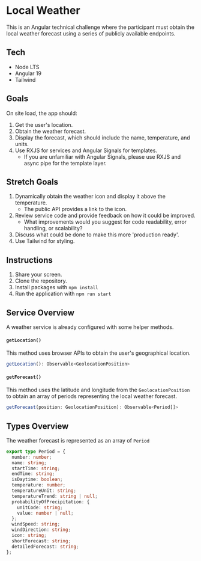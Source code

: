 # Local Weather

This is an Angular technical challenge where the participant must obtain the local weather forecast using a series of publicly available endpoints.

## Tech

- Node LTS
- Angular 19
- Tailwind

## Goals

On site load, the app should:

1. Get the user's location.
2. Obtain the weather forecast.
3. Display the forecast, which should include the name, temperature, and units.
4. Use RXJS for services and Angular Signals for templates.
   - If you are unfamiliar with Angular Signals, please use RXJS and async pipe for the template layer.

## Stretch Goals

1. Dynamically obtain the weather icon and display it above the temperature.
   - The public API provides a link to the icon.
2. Review service code and provide feedback on how it could be improved.
   - What improvements would you suggest for code readability, error handling, or scalability?
3. Discuss what could be done to make this more 'production ready'.
4. Use Tailwind for styling.

## Instructions

1. Share your screen.
2. Clone the repository.
3. Install packages with `npm install`
4. Run the application with `npm run start`

## Service Overview

A weather service is already configured with some helper methods.

#### `getLocation()`

This method uses browser APIs to obtain the user's geographical location.

```typescript
getLocation(): Observable<GeolocationPosition>
```

#### `getForecast()`

This method uses the latitude and longitude from the `GeolocationPosition` to obtain an array of periods representing the local weather forecast.

```typescript
getForecast(position: GeolocationPosition): Observable<Period[]>
```

## Types Overview

The weather forecast is represented as an array of `Period`

```typescript
export type Period = {
  number: number;
  name: string;
  startTime: string;
  endTime: string;
  isDaytime: boolean;
  temperature: number;
  temperatureUnit: string;
  temperatureTrend: string | null;
  probabilityOfPrecipitation: {
    unitCode: string;
    value: number | null;
  };
  windSpeed: string;
  windDirection: string;
  icon: string;
  shortForecast: string;
  detailedForecast: string;
};
```
